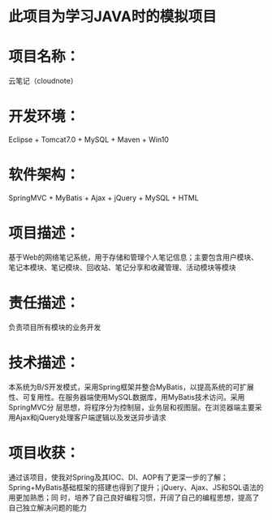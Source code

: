 # 此项目为学习JAVA时的模拟项目
# 项目名称：
  云笔记（cloudnote）
# 开发环境：
  Eclipse + Tomcat7.0 + MySQL + Maven + Win10
# 软件架构：
  SpringMVC + MyBatis + Ajax + jQuery + MySQL + HTML
# 项目描述：
  基于Web的网络笔记系统，用于存储和管理个人笔记信息；主要包含用户模块、笔记本模块、笔记模块、回收站、笔记分享和收藏管理、活动模块等模块
# 责任描述：
  负责项目所有模块的业务开发
# 技术描述：
  本系统为B/S开发模式，采用Spring框架并整合MyBatis，以提高系统的可扩展性、可复用性。在服务器端使用MySQL数据库，用MyBatis技术访问。采用SpringMVC分   层思想，将程序分为控制层，业务层和视图层。在浏览器端主要采用Ajax和jQuery处理客户端逻辑以及发送异步请求
# 项目收获：
  通过该项目，使我对Spring及其IOC、DI、AOP有了更深一步的了解；Spring+MyBatis基础框架的搭建也得到了提升；jQuery、Ajax、JS和SQL语法的用更加熟悉；同   时，培养了自己良好编程习惯，开阔了自己的编程思想，提高了自己独立解决问题的能力


